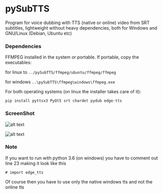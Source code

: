 # pySubTTS
Program for voice dubbing with TTS (native or online) video from SRT subtitles, lightweight without heavy dependencies, both for Windows and GNU/Linux (Debian, Ubuntu etc)

### Dependencies
FFMPEG installed in the system or portable. If portable, copy the executables:

for linux to ```../pySubTTS/ffmpeg/ubuntu/ffmpeg/ffmpeg```

for windows ```..\pySubTTS\ffmpeg\windows\ffmpeg.exe```

For both operating systems (on linux the installer takes care of it):

```pip install pyttsx3 PyQt5 srt chardet pydub edge-tts```

### ScreenShot
![alt text](https://github.com/MoonDragon-MD/pySubTTS/blob/main/img/eng.jpg?raw=true)

![alt text](https://github.com/MoonDragon-MD/pySubTTS/blob/main/img/ita.jpg?raw=true)

### Note
If you want to run with python 3.6 (on windows) you have to comment out line 23 making it look like this

```# import edge_tts```

Of course then you have to use only the native windows tts and not the online tts
